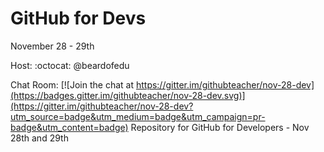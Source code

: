 # GitHub for Devs 
November 28 - 29th

Host: :octocat: @beardofedu 

Chat Room:
[![Join the chat at https://gitter.im/githubteacher/nov-28-dev](https://badges.gitter.im/githubteacher/nov-28-dev.svg)](https://gitter.im/githubteacher/nov-28-dev?utm_source=badge&utm_medium=badge&utm_campaign=pr-badge&utm_content=badge)
Repository for GitHub for Developers - Nov 28th and 29th
